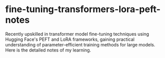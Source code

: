 # fine-tuning-transformers-lora-peft-notes
Recently upskilled in transformer model fine-tuning techniques using Hugging Face's PEFT and LoRA frameworks, gaining practical understanding of parameter-efficient training methods for large models. Here is the detailed notes of my learning.

